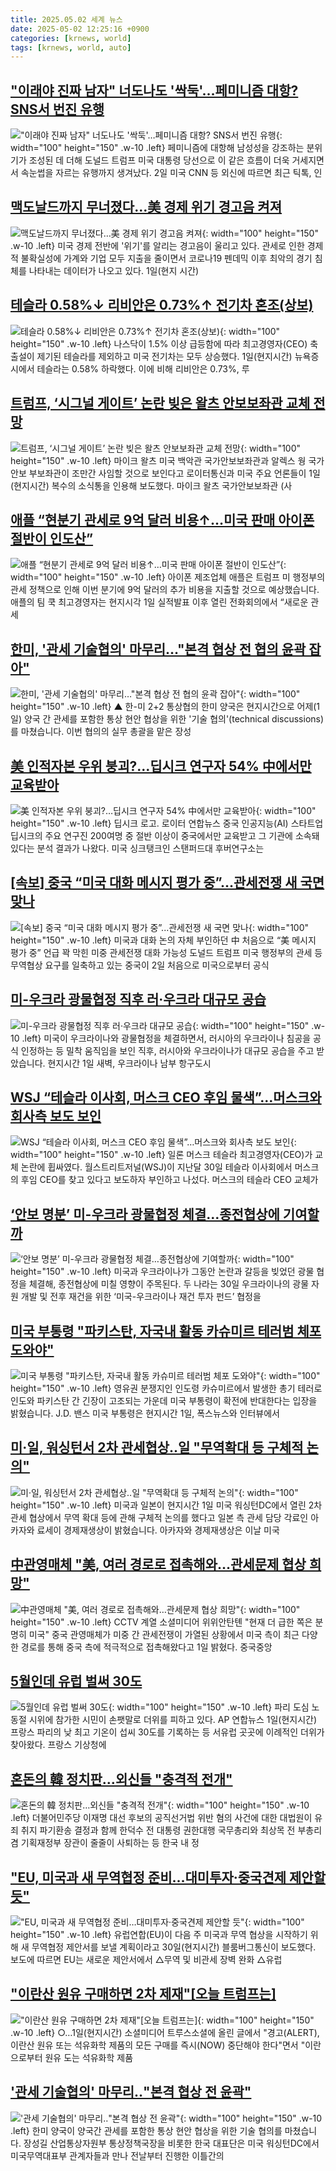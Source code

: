 ```yaml
---
title: 2025.05.02 세계 뉴스
date: 2025-05-02 12:25:16 +0900
categories: [krnews, world]
tags: [krnews, world, auto]
---
```

## ["이래야 진짜 남자" 너도나도 '싹둑'…페미니즘 대항? SNS서 번진 유행](https://n.news.naver.com/mnews/article/008/0005189011)

!["이래야 진짜 남자" 너도나도 '싹둑'…페미니즘 대항? SNS서 번진 유행](https://mimgnews.pstatic.net/image/origin/008/2025/05/02/5189011.jpg?type=nf220_150){: width="100" height="150" .w-10 .left}
페미니즘에 대항해 남성성을 강조하는 분위기가 조성된 데 더해 도널드 트럼프 미국 대통령 당선으로 이 같은 흐름이 더욱 거세지면서 속눈썹을 자르는 유행까지 생겨났다. 2일 미국 CNN 등 외신에 따르면 최근 틱톡, 인

## [맥도날드까지 무너졌다…美 경제 위기 경고음 켜져](https://n.news.naver.com/mnews/article/003/0013219505)

![맥도날드까지 무너졌다…美 경제 위기 경고음 켜져](https://mimgnews.pstatic.net/image/origin/003/2025/05/02/13219505.jpg?type=nf220_150){: width="100" height="150" .w-10 .left}
미국 경제 전반에 '위기'를 알리는 경고음이 울리고 있다. 관세로 인한 경제적 불확실성에 가계와 기업 모두 지출을 줄이면서 코로나19 펜데믹 이후 최악의 경기 침체를 나타내는 데이터가 나오고 있다. 1일(현지 시간)

## [테슬라 0.58%↓ 리비안은 0.73%↑ 전기차 혼조(상보)](https://n.news.naver.com/mnews/article/421/0008227299)

![테슬라 0.58%↓ 리비안은 0.73%↑ 전기차 혼조(상보)](https://mimgnews.pstatic.net/image/origin/421/2025/05/02/8227299.jpg?type=nf220_150){: width="100" height="150" .w-10 .left}
나스닥이 1.5% 이상 급등함에 따라 최고경영자(CEO) 축출설이 제기된 테슬라를 제외하고 미국 전기차는 모두 상승했다. 1일(현지시간) 뉴욕증시에서 테슬라는 0.58% 하락했다. 이에 비해 리비안은 0.73%, 루

## [트럼프, ‘시그널 게이트’ 논란 빚은 왈츠 안보보좌관 교체 전망](https://n.news.naver.com/mnews/article/018/0006003449)

![트럼프, ‘시그널 게이트’ 논란 빚은 왈츠 안보보좌관 교체 전망](https://mimgnews.pstatic.net/image/origin/018/2025/05/02/6003449.jpg?type=nf220_150){: width="100" height="150" .w-10 .left}
마이크 왈츠 미국 백악관 국가안보보좌관과 알렉스 웡 국가안보 부보좌관이 조만간 사임할 것으로 보인다고 로이터통신과 미국 주요 언론들이 1일(현지시간) 복수의 소식통을 인용해 보도했다. 마이크 왈츠 국가안보보좌관 (사

## [애플 “현분기 관세로 9억 달러 비용↑…미국 판매 아이폰 절반이 인도산”](https://n.news.naver.com/mnews/article/056/0011943852)

![애플 “현분기 관세로 9억 달러 비용↑…미국 판매 아이폰 절반이 인도산”](https://mimgnews.pstatic.net/image/origin/056/2025/05/02/11943852.jpg?type=nf220_150){: width="100" height="150" .w-10 .left}
아이폰 제조업체 애플은 트럼프 미 행정부의 관세 정책으로 인해 이번 분기에 9억 달러의 추가 비용을 지출할 것으로 예상했습니다. 애플의 팀 쿡 최고경영자는 현지시각 1일 실적발표 이후 열린 전화회의에서 “새로운 관세

## [한미, '관세 기술협의' 마무리…"본격 협상 전 협의 윤곽 잡아"](https://n.news.naver.com/mnews/article/055/0001254592)

![한미, '관세 기술협의' 마무리…"본격 협상 전 협의 윤곽 잡아"](https://mimgnews.pstatic.net/image/origin/055/2025/05/02/1254592.jpg?type=nf220_150){: width="100" height="150" .w-10 .left}
▲ 한-미 2+2 통상협의 한미 양국은 현지시간으로 어제(1일) 양국 간 관세를 포함한 통상 현안 협상을 위한 '기술 협의'(technical discussions)를 마쳤습니다. 이번 협의의 실무 총괄을 맡은 장성

## [美 인적자본 우위 붕괴?…딥시크 연구자 54% 中에서만 교육받아](https://n.news.naver.com/mnews/article/021/0002707097)

![美 인적자본 우위 붕괴?…딥시크 연구자 54% 中에서만 교육받아](https://mimgnews.pstatic.net/image/origin/021/2025/05/02/2707097.jpg?type=nf220_150){: width="100" height="150" .w-10 .left}
딥시크 로고. 로이터 연합뉴스 중국 인공지능(AI) 스타트업 딥시크의 주요 연구진 200여명 중 절반 이상이 중국에서만 교육받고 그 기관에 소속돼 있다는 분석 결과가 나왔다. 미국 싱크탱크인 스탠퍼드대 후버연구소는

## [[속보] 중국 “미국 대화 메시지 평가 중”...관세전쟁 새 국면 맞나](https://n.news.naver.com/mnews/article/009/0005486151)

![[속보] 중국 “미국 대화 메시지 평가 중”...관세전쟁 새 국면 맞나](https://mimgnews.pstatic.net/image/origin/009/2025/05/02/5486151.jpg?type=nf220_150){: width="100" height="150" .w-10 .left}
미국과 대화 논의 자체 부인하던 中 처음으로 “美 메시지 평가 중” 언급 꽉 막힌 미중 관세전쟁 대화 가능성 도널드 트럼프 미국 행정부의 관세 등 무역협상 요구를 일축하고 있는 중국이 2일 처음으로 미국으로부터 공식

## [미-우크라 광물협정 직후 러·우크라 대규모 공습](https://n.news.naver.com/mnews/article/214/0001421913)

![미-우크라 광물협정 직후 러·우크라 대규모 공습](https://mimgnews.pstatic.net/image/origin/214/2025/05/02/1421913.jpg?type=nf220_150){: width="100" height="150" .w-10 .left}
미국이 우크라이나와 광물협정을 체결하면서, 러시아의 우크라이나 침공을 공식 인정하는 등 밀착 움직임을 보인 직후, 러시아와 우크라이나가 대규모 공습을 주고 받았습니다. 현지시간 1일 새벽, 우크라이나 남부 항구도시

## [WSJ “테슬라 이사회, 머스크 CEO 후임 물색”…머스크와 회사측 보도 보인](https://n.news.naver.com/mnews/article/003/0013219024)

![WSJ “테슬라 이사회, 머스크 CEO 후임 물색”…머스크와 회사측 보도 보인](https://mimgnews.pstatic.net/image/origin/003/2025/05/02/13219024.jpg?type=nf220_150){: width="100" height="150" .w-10 .left}
일론 머스크 테슬라 최고경영자(CEO)가 교체 논란에 휩싸였다. 월스트리트저널(WSJ)이 지난달 30일 테슬라 이사회에서 머스크의 후임 CEO를 찾고 있다고 보도하자 부인하고 나섰다. 머스크의 테슬라 CEO 교체가

## [‘안보 명분’ 미-우크라 광물협정 체결…종전협상에 기여할까](https://n.news.naver.com/mnews/article/028/0002743758)

![‘안보 명분’ 미-우크라 광물협정 체결…종전협상에 기여할까](https://mimgnews.pstatic.net/image/origin/028/2025/05/01/2743758.jpg?type=nf220_150){: width="100" height="150" .w-10 .left}
미국과 우크라이나가 그동안 논란과 갈등을 빚었던 광물 협정을 체결해, 종전협상에 미칠 영향이 주목된다. 두 나라는 30일 우크라이나의 광물 자원 개발 및 전후 재건을 위한 ‘미국-우크라이나 재건 투자 펀드’ 협정을

## [미국 부통령 "파키스탄, 자국내 활동 카슈미르 테러범 체포 도와야"](https://n.news.naver.com/mnews/article/214/0001421969)

![미국 부통령 "파키스탄, 자국내 활동 카슈미르 테러범 체포 도와야"](https://mimgnews.pstatic.net/image/origin/214/2025/05/02/1421969.jpg?type=nf220_150){: width="100" height="150" .w-10 .left}
영유권 분쟁지인 인도령 카슈미르에서 발생한 총기 테러로 인도와 파키스탄 간 긴장이 고조되는 가운데 미국 부통령이 확전에 반대한다는 입장을 밝혔습니다. J.D. 밴스 미국 부통령은 현지시간 1일, 폭스뉴스와 인터뷰에서

## [미·일, 워싱턴서 2차 관세협상‥일 "무역확대 등 구체적 논의"](https://n.news.naver.com/mnews/article/214/0001421931)

![미·일, 워싱턴서 2차 관세협상‥일 "무역확대 등 구체적 논의"](https://mimgnews.pstatic.net/image/origin/214/2025/05/02/1421931.jpg?type=nf220_150){: width="100" height="150" .w-10 .left}
미국과 일본이 현지시간 1일 미국 워싱턴DC에서 열린 2차 관세 협상에서 무역 확대 등에 관해 구체적 논의를 했다고 일본 측 관세 담당 각료인 아카자와 료세이 경제재생상이 밝혔습니다. 아카자와 경제재생상은 이날 미국

## [中관영매체 "美, 여러 경로로 접촉해와…관세문제 협상 희망"](https://n.news.naver.com/mnews/article/001/0015364240)

![中관영매체 "美, 여러 경로로 접촉해와…관세문제 협상 희망"](https://mimgnews.pstatic.net/image/origin/001/2025/05/01/15364240.jpg?type=nf220_150){: width="100" height="150" .w-10 .left}
CCTV 계열 소셜미디어 위위안탄톈 "현재 더 급한 쪽은 분명히 미국" 중국 관영매체가 미중 간 관세전쟁이 가열된 상황에서 미국 측이 최근 다양한 경로를 통해 중국 측에 적극적으로 접촉해왔다고 1일 밝혔다. 중국중앙

## [5월인데 유럽 벌써 30도](https://n.news.naver.com/mnews/article/021/0002707104)

![5월인데 유럽 벌써 30도](https://mimgnews.pstatic.net/image/origin/021/2025/05/02/2707104.jpg?type=nf220_150){: width="100" height="150" .w-10 .left}
파리 도심 노동절 시위에 참가한 시민이 손팻말로 더위를 피하고 있다. AP 연합뉴스 1일(현지시간) 프랑스 파리의 낮 최고 기온이 섭씨 30도를 기록하는 등 서유럽 곳곳에 이례적인 더위가 찾아왔다. 프랑스 기상청에

## [혼돈의 韓 정치판…외신들 "충격적 전개"](https://n.news.naver.com/mnews/article/215/0001207993)

![혼돈의 韓 정치판…외신들 "충격적 전개"](https://mimgnews.pstatic.net/image/origin/215/2025/05/02/1207993.jpg?type=nf220_150){: width="100" height="150" .w-10 .left}
더불어민주당 이재명 대선 후보의 공직선거법 위반 혐의 사건에 대한 대법원이 유죄 취지 파기환송 결정과 함께 한덕수 전 대통령 권한대행 국무총리와 최상목 전 부총리 겸 기획재정부 장관이 줄줄이 사퇴하는 등 한국 내 정

## ["EU, 미국과 새 무역협정 준비…대미투자·중국견제 제안할 듯"](https://n.news.naver.com/mnews/article/008/0005188703)

!["EU, 미국과 새 무역협정 준비…대미투자·중국견제 제안할 듯"](https://mimgnews.pstatic.net/image/origin/008/2025/05/01/5188703.jpg?type=nf220_150){: width="100" height="150" .w-10 .left}
유럽연합(EU)이 다음 주 미국과 무역 협상을 시작하기 위해 새 무역협정 제안서를 보낼 계획이라고 30일(현지시간) 블룸버그통신이 보도했다. 보도에 따르면 EU는 새로운 제안서에서 △무역 및 비관세 장벽 완화 △유럽

## ["이란산 원유 구매하면 2차 제재"[오늘 트럼프는]](https://n.news.naver.com/mnews/article/421/0008228139)

!["이란산 원유 구매하면 2차 제재"[오늘 트럼프는]](https://mimgnews.pstatic.net/image/origin/421/2025/05/02/8228139.jpg?type=nf220_150){: width="100" height="150" .w-10 .left}
○…1일(현지시간) 소셜미디어 트루스소셜에 올린 글에서 "경고(ALERT), 이란산 원유 또는 석유화학 제품의 모든 구매를 즉시(NOW) 중단해야 한다"면서 "이란으로부터 원유 도는 석유화학 제품

## ['관세 기술협의' 마무리‥"본격 협상 전 윤곽"](https://n.news.naver.com/mnews/article/214/0001421912)

!['관세 기술협의' 마무리‥"본격 협상 전 윤곽"](https://mimgnews.pstatic.net/image/origin/214/2025/05/02/1421912.jpg?type=nf220_150){: width="100" height="150" .w-10 .left}
한미 양국이 양국간 관세를 포함한 통상 현안 협상을 위한 기술 협의를 마쳤습니다. 장성길 산업통상자원부 통상정책국장을 비롯한 한국 대표단은 미국 워싱턴DC에서 미국무역대표부 관계자들과 만나 전날부터 진행한 이틀간의

